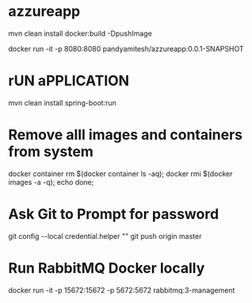 # azzureapp

mvn clean install docker:build -DpushImage

docker run -it -p 8080:8080 pandyamitesh/azzureapp:0.0.1-SNAPSHOT

# rUN aPPLICATION 
mvn clean install spring-boot:run

# Remove alll images and containers from system 
docker container rm $(docker container ls -aq);
docker rmi $(docker images -a -q);
echo  done;


# Ask Git to Prompt for password

git config --local credential.helper ""
git push origin master

# Run RabbitMQ Docker locally
docker run -it  -p 15672:15672 -p 5672:5672 rabbitmq:3-management